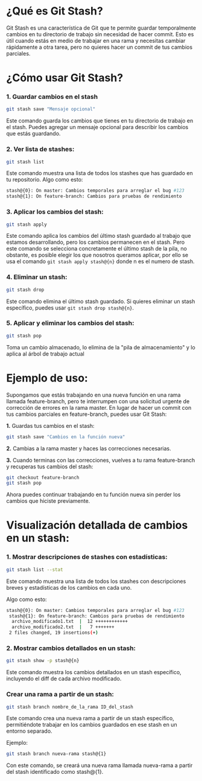 # ¿Qué es Git Stash?
Git Stash es una característica de Git que te permite guardar temporalmente cambios en tu directorio de trabajo sin necesidad de hacer commit. Esto es útil cuando estás en medio de trabajar en una rama y necesitas cambiar rápidamente a otra tarea, pero no quieres hacer un commit de tus cambios parciales.


# ¿Cómo usar Git Stash?
### 1. Guardar cambios en el stash
````bash
git stash save "Mensaje opcional"
````
Este comando guarda los cambios que tienes en tu directorio de trabajo en el stash. Puedes agregar un mensaje opcional para describir los cambios que estás guardando.


### 2. Ver lista de stashes:
````bash
git stash list
````
Este comando muestra una lista de todos los stashes que has guardado en tu repositorio.
Algo como esto:
````bash
stash@{0}: On master: Cambios temporales para arreglar el bug #123
stash@{1}: On feature-branch: Cambios para pruebas de rendimiento
`````


### 3. Aplicar los cambios del stash:
````bash
git stash apply

````
Este comando aplica los cambios del último stash guardado al trabajo que estamos desarrollando, pero los cambios permanecen en el stash. Pero este comando se selecciona concretamente el último stash de la pila, no obstante, es posible elegir los que nosotros queramos aplicar, por ello se usa el comando `git stash apply stash@{n}` donde n es el numero de stash.


### 4. Eliminar un stash:
````bash
git stash drop
````
Este comando elimina el último stash guardado. Si quieres eliminar un stash específico, puedes usar `git stash drop stash@{n}`.


### 5. Aplicar y eliminar los cambios del stash:
````bash
git stash pop
````
Toma un cambio almacenado, lo elimina de la "pila de almacenamiento" y lo aplica al árbol de trabajo actual



# Ejemplo de uso:
Supongamos que estás trabajando en una nueva función en una rama llamada feature-branch, pero te interrumpen con una solicitud urgente de corrección de errores en la rama master. En lugar de hacer un commit con tus cambios parciales en feature-branch, puedes usar Git Stash:

**1.** Guardas tus cambios en el stash:
````bash
git stash save "Cambios en la función nueva"
````
**2.** Cambias a la rama master y haces las correcciones necesarias.

**3.** Cuando terminas con las correcciones, vuelves a tu rama feature-branch y recuperas tus cambios del stash:

````bash
git checkout feature-branch
git stash pop
````
Ahora puedes continuar trabajando en tu función nueva sin perder los cambios que hiciste previamente.


# Visualización detallada de cambios en un stash:
### 1. Mostrar descripciones de stashes con estadísticas:
````bash
git stash list --stat
````
Este comando muestra una lista de todos los stashes con descripciones breves y estadísticas de los cambios en cada uno.

Algo como esto:
````bash
stash@{0}: On master: Cambios temporales para arreglar el bug #123
 stash@{1}: On feature-branch: Cambios para pruebas de rendimiento
  archivo_modificado1.txt  |  12 ++++++++++++
  archivo_modificado2.txt  |   7 +++++++
 2 files changed, 19 insertions(+)
````

### 2. Mostrar cambios detallados en un stash:
````bash
git stash show -p stash@{n}
````
Este comando muestra los cambios detallados en un stash específico, incluyendo el diff de cada archivo modificado.

### Crear una rama a partir de un stash:
````bash
git stash branch nombre_de_la_rama ID_del_stash
````
Este comando crea una nueva rama a partir de un stash específico, permitiéndote trabajar en los cambios guardados en ese stash en un entorno separado.

Ejemplo:

````bash
git stash branch nueva-rama stash@{1}
````
Con este comando, se creará una nueva rama llamada nueva-rama a partir del stash identificado como stash@{1}.